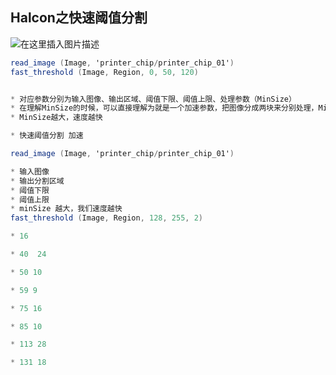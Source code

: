 ﻿## Halcon之快速阈值分割

![在这里插入图片描述](https://i-blog.csdnimg.cn/direct/e5ff2ce0ec4d464a83648bc6e255848d.png)

```csharp
read_image (Image, 'printer_chip/printer_chip_01')
fast_threshold (Image, Region, 0, 50, 120)


* 对应参数分别为输入图像、输出区域、阈值下限、阈值上限、处理参数（MinSize）
* 在理解MinSize的时候，可以直接理解为就是一个加速参数，把图像分成两块来分别处理，MinSize决定了两块的比例；
* MinSize越大，速度越快
```

```csharp
* 快速阈值分割 加速

read_image (Image, 'printer_chip/printer_chip_01')

* 输入图像
* 输出分割区域
* 阈值下限
* 阈值上限
* minSize 越大，我们速度越快
fast_threshold (Image, Region, 128, 255, 2)

* 16

* 40  24

* 50 10

* 59 9

* 75 16

* 85 10

* 113 28

* 131 18 
```

